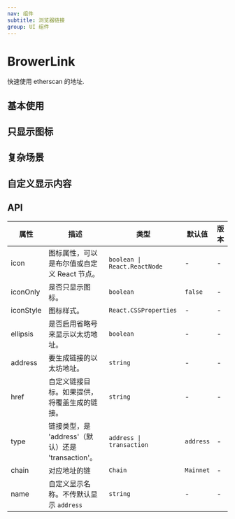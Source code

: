 ```yaml
---
nav: 组件
subtitle: 浏览器链接
group: UI 组件
---
```


# BrowerLink

快速使用 etherscan 的地址.

## 基本使用

<code src="./demos/basic.tsx"></code>

## 只显示图标

<code src="./demos/icononly.tsx"></code>

## 复杂场景

<code src="./demos/complex.tsx"></code>

## 自定义显示内容

<code src="./demos/customName.tsx"></code>

## API

| 属性 | 描述 | 类型 | 默认值 | 版本 |
| --- | --- | --- | --- | --- |
| icon | 图标属性，可以是布尔值或自定义 React 节点。 | `boolean \| React.ReactNode` | - | - |
| iconOnly | 是否只显示图标。 | `boolean` | `false` | - |
| iconStyle | 图标样式。 | `React.CSSProperties` | - | - |
| ellipsis | 是否启用省略号来显示以太坊地址。 | `boolean` | - | - |
| address | 要生成链接的以太坊地址。 | `string` | - | - |
| href | 自定义链接目标。如果提供，将覆盖生成的链接。 | `string` | - | - |
| type | 链接类型，是 'address'（默认）还是 'transaction'。 | `address \| transaction` | `address` | - |
| chain | 对应地址的链 | `Chain` | `Mainnet` | - |
| name | 自定义显示名称。不传默认显示 `address` | `string` | - | - |
